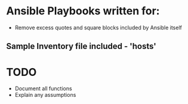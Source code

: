 # Ansible Playbooks written for:
* Remove excess quotes and square blocks included by Ansible itself 

## Sample Inventory file included - 'hosts'

# TODO
* Document all functions
* Explain any assumptions
